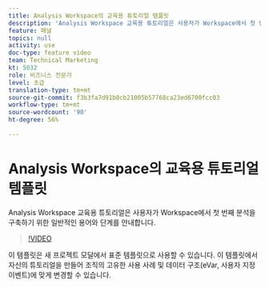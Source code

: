 ```yaml
---
title: Analysis Workspace의 교육용 튜토리얼 템플릿
description: 'Analysis Workspace 교육용 튜토리얼은 사용자가 Workspace에서 첫 번째 분석을 구축하기 위한 일반적인 용어와 단계를 안내합니다. '
feature: 패널
topics: null
activity: use
doc-type: feature video
team: Technical Marketing
kt: 5032
role: 비즈니스 전문가
level: 초급
translation-type: tm+mt
source-git-commit: f3b3fa7d91b0cb21005b57768ca23ed6700fcc03
workflow-type: tm+mt
source-wordcount: '90'
ht-degree: 56%

---
```



# Analysis Workspace의 교육용 튜토리얼 템플릿

Analysis Workspace 교육용 튜토리얼은 사용자가 Workspace에서 첫 번째 분석을 구축하기 위한 일반적인 용어와 단계를 안내합니다.

>[!VIDEO](https://video.tv.adobe.com/v/33773/?quality=12)

이 템플릿은 새 프로젝트 모달에서 표준 템플릿으로 사용할 수 있습니다. 이 템플릿에서 자신의 튜토리얼을 만들어 조직의 고유한 사용 사례 및 데이터 구조(eVar, 사용자 지정 이벤트)에 맞게 변경할 수 있습니다.
